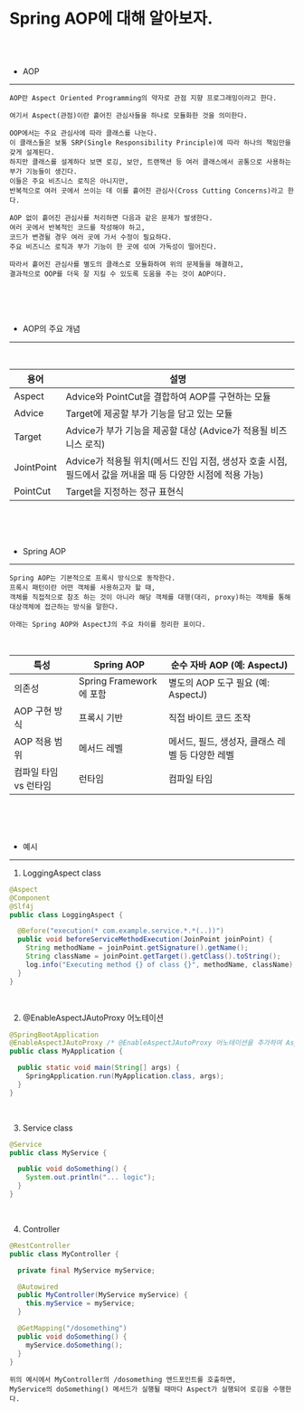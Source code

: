 # Spring AOP에 대해 알아보자.

<br /><br />

* AOP
---

```
AOP란 Aspect Oriented Programming의 약자로 관점 지향 프로그래밍이라고 한다.

여기서 Aspect(관점)이란 흩어진 관심사들을 하나로 모듈화한 것을 의미한다.

OOP에서는 주요 관심사에 따라 클래스를 나눈다.
이 클래스들은 보통 SRP(Single Responsibility Principle)에 따라 하나의 책임만을 갖게 설계된다.
하지만 클래스를 설계하다 보면 로깅, 보안, 트랜잭션 등 여러 클래스에서 공통으로 사용하는 부가 기능들이 생긴다.
이들은 주요 비즈니스 로직은 아니지만,
반복적으로 여러 곳에서 쓰이는 데 이를 흩어진 관심사(Cross Cutting Concerns)라고 한다.

AOP 없이 흩어진 관심사를 처리하면 다음과 같은 문제가 발생한다.
여러 곳에서 반복적인 코드를 작성해야 하고,
코드가 변경될 경우 여러 곳에 가서 수정이 필요하다.
주요 비즈니스 로직과 부가 기능이 한 곳에 섞여 가독성이 떨어진다.

따라서 흩어진 관심사를 별도의 클래스로 모듈화하여 위의 문제들을 해결하고,
결과적으로 OOP를 더욱 잘 지킬 수 있도록 도움을 주는 것이 AOP이다.
```

<br /><br /><br />

* AOP의 주요 개념
---

<br />

| 용어        | 설명                                                                                       |
|-------------|--------------------------------------------------------------------------------------------|
| Aspect      | Advice와 PointCut을 결합하여 AOP를 구현하는 모듈                                            |
| Advice      | Target에 제공할 부가 기능을 담고 있는 모듈                                                  |
| Target      | Advice가 부가 기능을 제공할 대상 (Advice가 적용될 비즈니스 로직)                           |
| JointPoint  | Advice가 적용될 위치(메서드 진입 지점, 생성자 호출 시점, 필드에서 값을 꺼내올 때 등 다양한 시점에 적용 가능) |
| PointCut    | Target을 지정하는 정규 표현식                                                              |


<br /><br /><br />

* Spring AOP
---

```
Spring AOP는 기본적으로 프록시 방식으로 동작한다.
프록시 패턴이란 어떤 객체를 사용하고자 할 때,
객체를 직접적으로 참조 하는 것이 아니라 해당 객체를 대행(대리, proxy)하는 객체를 통해 대상객체에 접근하는 방식을 말한다.

아래는 Spring AOP와 AspectJ의 주요 차이를 정리한 표이다.
```

<br />

| 특성                          | Spring AOP                            | 순수 자바 AOP (예: AspectJ)               |
|-------------------------------|--------------------------------------|----------------------------------------|
| 의존성                        | Spring Framework에 포함             | 별도의 AOP 도구 필요 (예: AspectJ)        |
| AOP 구현 방식                | 프록시 기반                           | 직접 바이트 코드 조작                      |
| AOP 적용 범위               | 메서드 레벨                           | 메서드, 필드, 생성자, 클래스 레벨 등 다양한 레벨 |
| 컴파일 타임 vs 런타임   | 런타임                                  | 컴파일 타임                                  |

<br /><br /><br />

* 예시
---

1. LoggingAspect class
```java
@Aspect
@Component
@Slf4j
public class LoggingAspect {

  @Before("execution(* com.example.service.*.*(..))")
  public void beforeServiceMethodExecution(JoinPoint joinPoint) {
    String methodName = joinPoint.getSignature().getName();
    String className = joinPoint.getTarget().getClass().toString();
    log.info("Executing method {} of class {}", methodName, className);
  }
}
```

<br />

2. @EnableAspectJAutoProxy 어노테이션
```java
@SpringBootApplication
@EnableAspectJAutoProxy /* @EnableAspectJAutoProxy 어노테이션을 추가하여 AspectJ AOP를 활성화 */
public class MyApplication {

  public static void main(String[] args) {
    SpringApplication.run(MyApplication.class, args);
  }
}
```

<br />

3. Service class
```java
@Service
public class MyService {

  public void doSomething() {
    System.out.println("... logic");
  }
}
```

<br />

4. Controller
```java
@RestController
public class MyController {

  private final MyService myService;

  @Autowired
  public MyController(MyService myService) {
    this.myService = myService;
  }

  @GetMapping("/dosomething")
  public void doSomething() {
    myService.doSomething();
  }
}
```
```
위의 예시에서 MyController의 /dosomething 엔드포인트를 호출하면,
MyService의 doSomething() 메서드가 실행될 때마다 Aspect가 실행되어 로깅을 수행한다.
```
